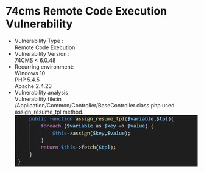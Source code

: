 # 74cms Remote Code Execution Vulnerability
* Vulnerability Type :  
Remote Code Execution  
* Vulnerability Version :  
74CMS < 6.0.48  
* Recurring environment:  
Windows 10  
PHP 5.4.5  
Apache 2.4.23
* Vulnerability analysis  
Vulnerability file:in /Application/Common/Controller/BaseController.class.php used assign_resume_tpl method.    
![image](https://github.com/BigTiger2020/74CMS/blob/main/01.png)


